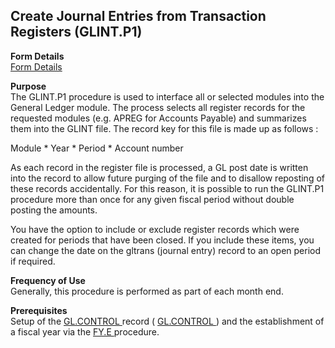 ##  Create Journal Entries from Transaction Registers (GLINT.P1)

<PageHeader />

**Form Details**  
[ Form Details ](GLINT-P1-1/README.md)   

**Purpose**  
The GLINT.P1 procedure is used to interface all or selected modules into the
General Ledger module. The process selects all register records for the
requested modules (e.g. APREG for Accounts Payable) and summarizes them into
the GLINT file. The record key for this file is made up as follows :  
  
Module * Year * Period * Account number  
  
As each record in the register file is processed, a GL post date is written
into the record to allow future purging of the file and to disallow reposting
of these records accidentally. For this reason, it is possible to run the
GLINT.P1 procedure more than once for any given fiscal period without double
posting the amounts.  
  
You have the option to include or exclude register records which were created
for periods that have been closed. If you include these items, you can change
the date on the gltrans (journal entry) record to an open period if required.  

**Frequency of Use**  
Generally, this procedure is performed as part of each month end.

**Prerequisites**  
Setup of the [ GL.CONTROL ](../../GL-ENTRY/GL-CONTROL/README.md) record ( [ GL.CONTROL ](../../GL-ENTRY/GL-CONTROL/README.md) ) and the establishment of a fiscal year via the [ FY.E ](FY-E/README.md) procedure. 

<badge text= "Version 8.10.57" vertical="middle" />

<PageFooter />